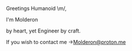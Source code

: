 Greetings Humanoid \m/,

I'm Molderon

<Jedi Knight> by heart, yet Engineer by craft.

If you wish to contact me 
->Molderon@proton.me
